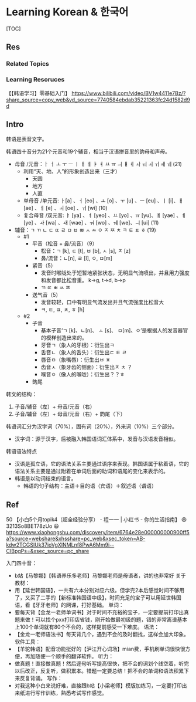 # Learning Korean & 한국어

[TOC]



## Res
### Related Topics


### Learning Resoruces
【【韩语学习】零基础入门】 https://www.bilibili.com/video/BV1w4411e7Bz/?share_source=copy_web&vd_source=7740584ebdab35221363fc24d1582d9d



## Intro
韩语是表音文字。

韩语四十音分为21个元音和19个辅音，相当于汉语拼音里的韵母和声母。
- 母音 /元音：ㅏ ㅓ ㅗ ㅜ ㅡ ㅣ ㅐ ㅔ ㅑ ㅕ ㅛ ㅠ ㅢ ㅒ ㅖ ㅘ ㅝ ㅚ ㅟ ㅙ ㅞ (21)
	- 利用“天、地、人”的形象创造出来（三才）
		- 天圆
		- 地方
		- 人直
	- 单母音 /单元音: ㅏ\[a\] 、ㅓ \[eo\] 、ㅗ \[o\] 、ㅜ \[u\] 、ㅡ \[eu\] 、ㅣ \[i]、ㅐ \[ae\] 、ㅔ \[e\] 、ㅚ \[oe\] 、ㅟ \[wi\] (10)
	- 复合母音 /双元音: ㅑ \[ya\] 、ㅕ \[yeo\] 、ㅛ \[yo\] 、ㅠ \[yu\]、ㅒ \[yae\] 、ㅖ \[ye\] 、ㅘ \[wa\] 、ㅙ \[wae\] 、ㅝ \[wo\] 、ㅞ \[we\]、ㅢ \[ui\] (11)
- 辅音：ㄱ ㄲ ㄴ ㄷ ㄸ ㄹ ㅁ ㅂ ㅃ ㅅ ㅆ ㅇ ㅈ ㅉ ㅊ ㅋ ㅌ ㅍ ㅎ (19)
	- \#1
		- 平音（松音 + 鼻/流音）（9）
			- 松音：ㄱ \[k\], ㄷ \[t\], ㅂ \[b\], ㅅ \[s\], ㅈ \[z\]
			- 鼻/流音：ㄴ\[n\], ㄹ \[l\], ㅇ, ㅁ\[m\]
		- 紧音（5）
			- 发音时喉咙处于短暂地紧张状态，无明显气流喷出，并且用力强度和发音都比松音重。 k->g, t->d, b->p
			- ㄲ ㄸ ㅃ ㅆ ㅉ
		- 送气音（5）
			- 发音较轻，口中有明显气流发出并且气流强度比松音大
			- ㅋ, ㅌ, ㅍ, ㅊ, ㅎ \[h\]
	- \#2
		- 子音
			- 基本子音‘ㄱ \[k\]、ㄴ\[n\]、 ㅅ \[s\]、 ㅁ\[m\]、ㅇ’是根据人的发音器官的模样创造出来的。
			- 牙音ㄱ（象人的牙根）：衍生出ㅋ
			- 舌音ㄴ（象人的舌头）：衍生出ㄷ ㅌ ㄹ 
			- 唇音ㅁ（象嘴唇）：衍生出ㅂ ㅍ
			- 齿音ㅅ（象牙齿的侧面）：衍生出ㅈ ㅊ ？
			- 喉音ㅇ（像人的喉咙）：衍生出？？ㅎ
		- 韵尾

韩文的结构：
1. 子音/辅音（左）+ 母音/元音（右）
2. 子音/辅音（左）+ 母音/元音（右）+ 韵尾（下）

韩语词汇分为汉字词（70%），固有词（20%），外来词（10%）三个部分。
- 汉字词：源于汉字，后被融入韩国语词汇体系中，发音与汉语发音相似。

韩语语法特点
- 汉语是孤立语，它的语法关系主要通过语序来表现。韩国语属于粘着语，它的语法关系主要是通过附着在单词后面的助词和语尾的变化来表示的。
- 韩语是以动词结束的语言。
	- 韩语的句子结构：主语＋目的语（宾语）＋叙述语（谓语）



## Ref
50 【小白5个月topik4（超全经验分享） - 程一一 | 小红书 - 你的生活指南】 😆 3213So8BET78zUo 😆 https://www.xiaohongshu.com/discovery/item/6764e28e000000000900ff5a?source=webshare&xhsshare=pc_web&xsec_token=AB-kdw2TCGSIUk37ioVgXINMLnf8PwA6Mm9i--CIBpgPs=&xsec_source=pc_share

入门四十音：
- b站【马黎娜】【韩语养乐多老师】马黎娜老师是母语者，讲的也非常好
关于教材：
- 用【延世韩国语】，一共有六本分别对应六级。但学完2本后感觉时间不够用了，又买了二手的【新标准韩国语中级】，时间充足的宝子可以用延世韩国语，看【牙牙老师】的网课，打好基础。
单词：
- 要每天背【金龙一老师单词书】对于时间不充裕的宝子，一定要提前打印出真题来做！可以找个pxx打印店省钱，刚开始做最初级的题，错的非常离谱基本上100个单词就有80个不会的，这样提前感受一下难度。
语法：
- 【金龙一老师语法书】每天背几个，遇到不会的及时翻找，这样会加大印象。
软件工具：
- 【羊驼韩语】配音功能挺好的【沪江开心词场】mian费，手机刷单词很快很方便，再加随便一个顺手的翻译软件。
听力：
- 做真题！直接做真题！然后逐句听写提高很快，把不会的词划个线空着，听完以后改正，反复听，做积累本。错题一定要总结！把不会的单词和语法积累下来反复背诵。
写作：
- 对我这种小白来说好难，直接跟b站【小梁老师】模版加练习，一定要打印出来纸进行写作训练，熟悉考试写作感觉。

[韩语40音图和读法总结（全攻略） - 涵闻教育的文章 - 知乎]: https://zhuanlan.zhihu.com/p/134536223
